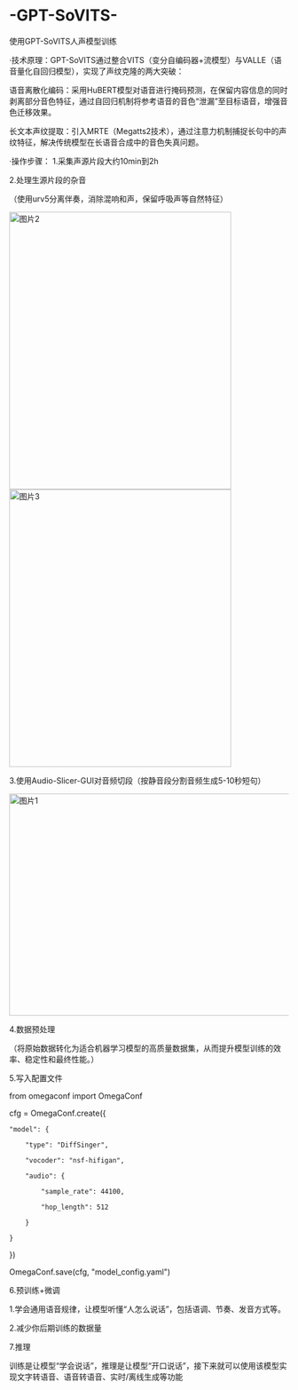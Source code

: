 # -GPT-SoVITS-
使用GPT-SoVITS人声模型训练

·技术原理：GPT-SoVITS通过整合VITS（变分自编码器+流模型）与VALLE（语音量化自回归模型），实现了声纹克隆的两大突破：

语音离散化编码：采用HuBERT模型对语音进行掩码预测，在保留内容信息的同时剥离部分音色特征，通过自回归机制将参考语音的音色“泄漏”至目标语音，增强音色迁移效果。

长文本声纹提取：引入MRTE（Megatts2技术），通过注意力机制捕捉长句中的声纹特征，解决传统模型在长语音合成中的音色失真问题。


·操作步骤：
1.采集声源片段大约10min到2h

2.处理生源片段的杂音

（使用urv5分离伴奏，消除混响和声，保留呼吸声等自然特征）

<img width="400" height="500" alt="图片2" src="https://github.com/user-attachments/assets/fe7109e1-f1ab-485a-8e06-77dc881b324f" />
<img width="400" height="500" alt="图片3" src="https://github.com/user-attachments/assets/b3a0b205-9fd1-4203-871f-1dbecd833f79" />


3.使用Audio-Slicer-GUI对音频切段（按静音段分割音频生成5-10秒短句）

<img width="600" height="400" alt="图片1" src="https://github.com/user-attachments/assets/e1286900-6130-478e-9ee3-3ad67049d97d" />


4.数据预处理

（将原始数据转化为适合机器学习模型的高质量数据集，从而提升模型训练的效率、稳定性和最终性能。）

5.写入配置文件

from omegaconf import OmegaConf

cfg = OmegaConf.create({

    "model": {
    
        "type": "DiffSinger",
        
        "vocoder": "nsf-hifigan",
        
        "audio": {
        
            "sample_rate": 44100,
            
            "hop_length": 512
            
        }
        
    }
    
})

OmegaConf.save(cfg, "model_config.yaml")


6.预训练+微调

 1.学会通用语音规律，让模型听懂“人怎么说话”，包括语调、节奏、发音方式等。
 
 2.减少你后期训练的数据量
 
7.推理

训练是让模型“学会说话”，推理是让模型“开口说话”，接下来就可以使用该模型实现文字转语音、语音转语音、实时/离线生成等功能


